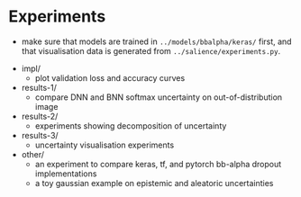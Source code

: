 # Experiments

* make sure that models are trained in `../models/bbalpha/keras/` first, and that visualisation data is generated from `../salience/experiments.py`.

- impl/
	- plot validation loss and accuracy curves
- results-1/
	- compare DNN and BNN softmax uncertainty on out-of-distribution image
- results-2/
	- experiments showing decomposition of uncertainty
- results-3/
	- uncertainty visualisation experiments
- other/
	- an experiment to compare keras, tf, and pytorch bb-alpha dropout implementations
	- a toy gaussian example on epistemic and aleatoric uncertainties
